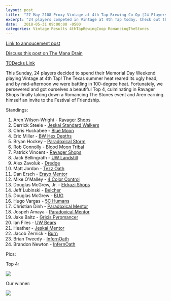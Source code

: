 ```yaml
---
layout: post
title:  "27 May 2108 Proxy Vintage at 4th Tap Brewing Co-Op [24 Players]"
excerpt: "24 players competed in Vintage at 4th Tap today. Check out the results!"
date:   2018-05-31 09:00:00 -0500
categories: Vintage Results 4thTapBewingCoop RomancingTheStones
---
```


[Link to annoucement post](http://themanadrain.com/topic/1912/5-27-18-romancing-the-stones-austin-tx-100-proxy-vintage-4th-tap)

[Discuss this post on The Mana Drain](http://themanadrain.com/topic/1952/27-may-2018-romancing-the-stones-4-24-players-in-austin-tx)

[TCDecks Link](http://tcdecks.net/deck.php?id=27634)

This Sunday, 24 players decided to spend their Memorial Day Weekend playing Vintage at 4th Tap! The Texas summer heat reared its ugly head, and by mid-afternoon we were battling in 100-degree heat. Fortunately, we persevered and got ourselves a beautiful Top 4, culminating in Ravager Shops finally taking down a Romancing The Stones event and Aren earning himself an invite to the Festival of Friendship.

Standings:

1. Aren Wilson-Wright - [Ravager Shops](https://images.lonestarlhurgoyfs.com/2018/05/27/deck-1.jpg)
2. Derrick Steele - [Jeskai Standard Walkers](https://images.lonestarlhurgoyfs.com/2018/05/27/deck-2.jpg)
3. Chris Huckabee - [Blue Moon](https://images.lonestarlhurgoyfs.com/2018/05/27/deck-3.jpg)
4. Eric Miller - [BW Hex Depths](https://images.lonestarlhurgoyfs.com/2018/05/27/deck-4.jpg)
5. Bryan Hockey - [Paradoxical Storm](https://images.lonestarlhurgoyfs.com/2018/05/27/deck-5.jpg)
6. Rob Connolly - [Blood Moon Tribal](https://images.lonestarlhurgoyfs.com/2018/05/27/deck-6.jpg)
7. Patrick Vincent - [Ravager Shops](https://images.lonestarlhurgoyfs.com/2018/05/27/deck-7.jpg)
8. Jack Bellingrath - [UW Landstill](https://images.lonestarlhurgoyfs.com/2018/05/27/deck-8.jpg)
9. Alex Zavoluk - [Dredge](https://images.lonestarlhurgoyfs.com/2018/05/27/deck-9.jpg)
10. Matt Jordan - [Tezz Oath](https://images.lonestarlhurgoyfs.com/2018/05/27/deck-10.jpg)
11. Dan Ersch - [Erayo Mentor](https://images.lonestarlhurgoyfs.com/2018/05/27/deck-11.jpg)
12. Mike O'Malley - [4 Color Control](https://images.lonestarlhurgoyfs.com/2018/05/27/deck-12.jpg)
13. Douglas McGrew, Jr. - [Eldrazi Shops](https://images.lonestarlhurgoyfs.com/2018/05/27/deck-13.jpg)
14. Jeff Lubinski - [Belcher](https://images.lonestarlhurgoyfs.com/2018/05/27/deck-14.jpg)
15. Douglas McGrew - [BUG](https://images.lonestarlhurgoyfs.com/2018/05/27/deck-15.jpg)
16. Hugo Vargas - [5C Humans](https://images.lonestarlhurgoyfs.com/2018/05/27/deck-16.jpg)
17. Christian Dinh - [Paradoxical Mentor](https://images.lonestarlhurgoyfs.com/2018/05/27/deck-17.jpg)
18. Jospeh Amaya - [Paradoxical Mentor](https://images.lonestarlhurgoyfs.com/2018/05/27/deck-18.jpg)
19. Jake Baltz - [Grixis Pyromancer](https://images.lonestarlhurgoyfs.com/2018/05/27/deck-19.jpg)
20. Ian Files - [UW Bears](https://images.lonestarlhurgoyfs.com/2018/05/27/deck-20.jpg)
21. Heather - [Jeskai Mentor](https://images.lonestarlhurgoyfs.com/2018/05/27/deck-21.jpg)
22. Jacob Zernick - [Burn](https://images.lonestarlhurgoyfs.com/2018/05/27/deck-22.jpg)
23. Brian Tweedy - [InfernOath](https://images.lonestarlhurgoyfs.com/2018/05/27/deck-23.jpg)
24. Brandon Newton - [InfernOath](https://images.lonestarlhurgoyfs.com/2018/05/27/deck-24.jpg)

Pics:

Top 4:

![](https://images.lonestarlhurgoyfs.com/2018/05/27/1.jpg)

Our winner:

![](https://images.lonestarlhurgoyfs.com/2018/05/27/2.jpg)
